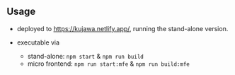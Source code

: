 ## Usage

- deployed to https://kujawa.netlify.app/, running the stand-alone version.

- executable via
  - stand-alone: `npm start` & `npm run build`
  - micro frontend: `npm run start:mfe` & `npm run build:mfe`
